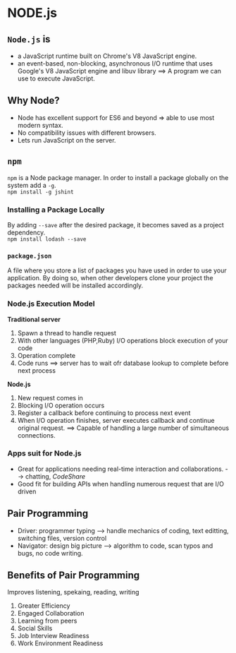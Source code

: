 # NODE.js

## `Node.js` is
- a JavaScript runtime built on Chrome's V8 JavaScript engine.
- an event-based, non-blocking, asynchronous I/O runtime that uses Google's V8 JavaScript engine and libuv library
==> A program we can use to execute JavaScript.

## Why Node?
- Node has excellent support for ES6 and beyond => able to use most modern syntax.
- No compatibility issues with different browsers.
- Lets run JavaScript on the server.

## `npm`
`npm` is a Node package manager. In order to install a package globally on the system add a `-g`.  
`npm install -g jshint`  

### Installing a Package Locally
By adding `--save`  after the desired package, it becomes saved as a project dependency.  
`npm install lodash --save`  

### `package.json`
A file where you store a list of packages you have used in order to use your application. By doing so, 
when other developers clone your project the packages needed will be installed accordingly.

### Node.js Execution Model
**Traditional server**
1. Spawn a thread to handle request
2. With other languages (PHP,Ruby) I/O operations block execution of your code
3. Operation complete
4. Code runs
==> server has to wait ofr database lookup to complete before next process

**Node.js**
1. New request comes in
2. Blocking I/O operation occurs
3. Register a callback before continuing  to process next event
4. When I/O operation finishes, server executes callback and continue original request.
==> Capable of handling a large number of simultaneous connections.

### Apps suit for Node.js
- Great for applications needing real-time interaction and collaborations. --> chatting, *CodeShare*
- Good fit for building APIs when handling numerous request that are I/O driven

## Pair Programming
- Driver: programmer typing --> handle mechanics of coding, text editting, switching files, version control
- Navigator: design big picture --> algorithm to code, scan typos and bugs, no code writing.

## Benefits of Pair Programming
Improves listening, spekaing, reading, writing
1. Greater Efficiency
2. Engaged Collaboration
3. Learning from peers
4. Social Skills
5. Job Interview Readiness
6. Work Environment Readiness

